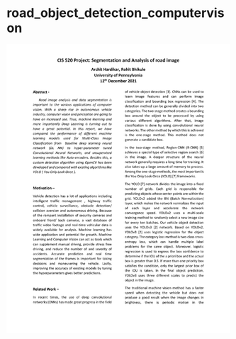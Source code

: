 # road_object_detection_computervison

<img src=docs/CIS520_ProjectReport_ArchitHardikar_RohitBhikule.pdf > <p></p>
